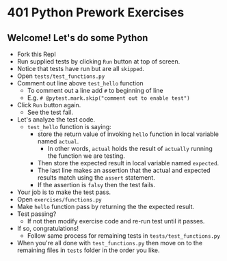 # 401 Python Prework Exercises

## Welcome! Let's do some Python

- Fork this Repl
- Run supplied tests by clicking `Run` button at top of screen.
- Notice that tests have run but are all `skipped`.
- Open `tests/test_functions.py`
- Comment out line above `test_hello` function
  - To comment out a line add `#` to beginning of line
  - E.g. `# @pytest.mark.skip("comment out to enable test")`
- Click `Run` button again.
  - See the test fail.
- Let's analyze the test code.
  - `test_hello` function is saying:
    - store the return value of invoking `hello` function in local variable named `actual`.
      - In other words, `actual` holds the result of `actually` running the function we are testing.
    - Then store the expected result in local variable named `expected`.
    - The last line makes an assertion that the actual and expected results match using the `assert` statement.
    - If the assertion is `falsy` then the test fails.
- Your job is to make the test pass.
- Open `exercises/functions.py`
- Make `hello` function pass by returning the the expected result.
- Test passing?
  - If not then modify exercise code and re-run test until it passes.
- If so, congratulations!
  - Follow same process for remaining tests in `tests/test_functions.py`
- When you're all done with `test_functions.py` then move on to the remaining files in `tests` folder in the order you like.
